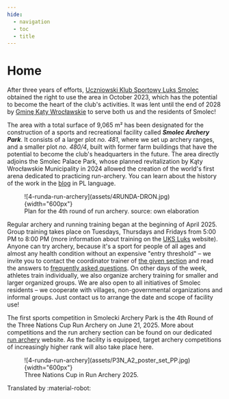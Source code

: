 ```yaml
---
hide:
  - navigation
  - toc
  - title
---
```

# Home

After three years of efforts, [Uczniowski Klub Sportowy Luks Smolec](https://uksluks.pl) obtained the right to use the area in October 2023, which has the potential to become the heart of the club's activities. It was lent until the end of 2028 by [Gminę Kąty Wrocławskie](https://www.katywroclawskie.pl) to serve both us and the residents of Smolec!

The area with a total surface of 9,065 m² has been designated for the construction of a sports and recreational facility called ***Smolec Archery Park***. It consists of a larger plot *no. 481*, where we set up archery ranges, and a smaller plot *no. 480/4*, built with former farm buildings that have the potential to become the club's headquarters in the future. The area directly adjoins the Smolec Palace Park, whose planned revitalization by Kąty Wrocławskie Municipality in 2024 allowed the creation of the world's first arena dedicated to practicing run-archery. You can learn about the history of the work in the [blog](/blog/2023/09/30/nowe-tory-lucznicze-w-smolcu/) in PL language.

<figure markdown="span">
  ![4-runda-run-archery](assets/4RUNDA-DRON.jpg){width="600px"}
  <figcaption>Plan for the 4th round of run archery.
    source: own elaboration</figcaption>
</figure>

Regular archery and running training began at the beginning of April 2025. Group training takes place on Tuesdays, Thursdays and Fridays from 5:00 PM to 8:00 PM (more information about training on the [UKS Luks](https://uksluks.pl/treningi/) website). Anyone can try archery, because it's a sport for people of all ages and almost any health condition without an expensive "entry threshold" – we invite you to contact the coordinator trainer of [the given section](https://uksluks.pl/kontakt/) and read the answers to [frequently asked questions](https://uksluks.pl/faq-czyli-najczesciej-zadawane-pytania/). On other days of the week, athletes train individually, we also organize archery training for smaller and larger organized groups. We are also open to all initiatives of Smolec residents – we cooperate with villages, non-governmental organizations and informal groups. Just contact us to arrange the date and scope of facility use!

The first sports competition in Smolecki Archery Park is the 4th Round of the Three Nations Cup Run Archery on June 21, 2025. More about competitions and the run archery section can be found on our dedicated [run archery](https://runarchery.pl/) website. As the facility is equipped, target archery competitions of increasingly higher rank will also take place here.

<figure markdown="span">
  ![4-runda-run-archery](assets/P3N_A2_poster_set_PP.jpg){width="600px"}
  <figcaption>Three Nations Cup in Run Archery 2025.</figcaption>
</figure>

Translated by :material-robot:
